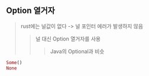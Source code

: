 ## Option 열거자

> rust에는 널값이 없다 -> 널 포인터 에러가 발생하지 않음
>
> > 널 대신 Option 열거자를 사용
> >
> > > Java의 Optional과 비슷

```rs
Some()
None
```
